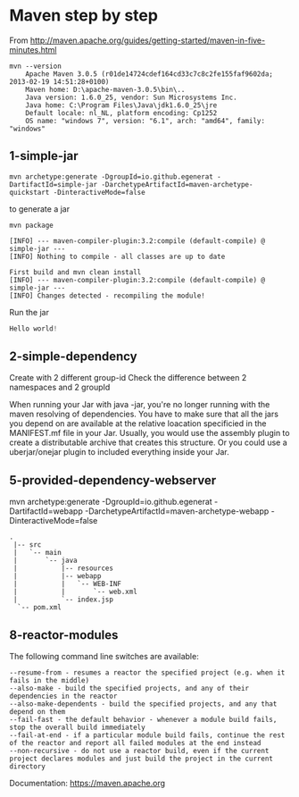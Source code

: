 # Maven step by step

From http://maven.apache.org/guides/getting-started/maven-in-five-minutes.html

```
mvn --version
    Apache Maven 3.0.5 (r01de14724cdef164cd33c7c8c2fe155faf9602da; 2013-02-19 14:51:28+0100)
    Maven home: D:\apache-maven-3.0.5\bin\..
    Java version: 1.6.0_25, vendor: Sun Microsystems Inc.
    Java home: C:\Program Files\Java\jdk1.6.0_25\jre
    Default locale: nl_NL, platform encoding: Cp1252
    OS name: "windows 7", version: "6.1", arch: "amd64", family: "windows"
```


## 1-simple-jar

```
mvn archetype:generate -DgroupId=io.github.egenerat -DartifactId=simple-jar -DarchetypeArtifactId=maven-archetype-quickstart -DinteractiveMode=false
```

to generate a jar
```
mvn package
```

```
[INFO] --- maven-compiler-plugin:3.2:compile (default-compile) @ simple-jar ---
[INFO] Nothing to compile - all classes are up to date

First build and mvn clean install
[INFO] --- maven-compiler-plugin:3.2:compile (default-compile) @ simple-jar ---
[INFO] Changes detected - recompiling the module!
```

Run the jar
```java -cp target/simple-jar-1.0-SNAPSHOT.jar io.github.egenerat.App
Hello world!
```

## 2-simple-dependency

Create with 2 different group-id
Check the difference between 2 namespaces and 2 groupId


When running your Jar with java -jar, you're no longer running with the maven resolving of dependencies. You have to make sure that all the jars you depend on are available at the relative loacation specificied in the MANIFEST.mf file in your Jar. Usually, you would use the assembly plugin to create a distributable archive that creates this structure. Or you could use a uberjar/onejar plugin to included everything inside your Jar.

## 5-provided-dependency-webserver
mvn archetype:generate -DgroupId=io.github.egenerat -DartifactId=webapp -DarchetypeArtifactId=maven-archetype-webapp -DinteractiveMode=false

```
.
 |-- src
 |   `-- main
 |       `-- java
 |           |-- resources
 |           |-- webapp
 |           |   `-- WEB-INF
 |           |       `-- web.xml
 |           `-- index.jsp
  `-- pom.xml
```

## 8-reactor-modules
The following command line switches are available:

    --resume-from - resumes a reactor the specified project (e.g. when it fails in the middle)
    --also-make - build the specified projects, and any of their dependencies in the reactor
    --also-make-dependents - build the specified projects, and any that depend on them
    --fail-fast - the default behavior - whenever a module build fails, stop the overall build immediately
    --fail-at-end - if a particular module build fails, continue the rest of the reactor and report all failed modules at the end instead
    --non-recursive - do not use a reactor build, even if the current project declares modules and just build the project in the current directory

Documentation: https://maven.apache.org
